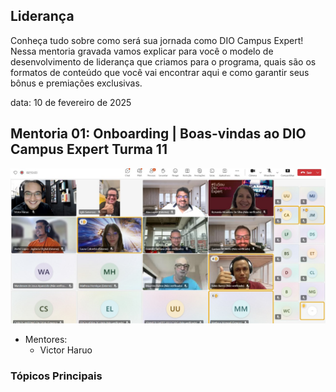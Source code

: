 ## Liderança
 Conheça tudo sobre como será sua jornada como DIO Campus Expert! Nessa mentoria gravada vamos explicar para você o modelo de desenvolvimento de liderança que criamos para o programa, quais são os formatos de conteúdo que você vai encontrar aqui e como garantir seus bônus e premiações exclusivas.

data: 10 de fevereiro de 2025

## Mentoria 01: Onboarding | Boas-vindas ao DIO Campus Expert Turma 11
![Imagem ilustrativa](..\semana-01\print-semana-01.jpeg)

- Mentores:
  - Victor Haruo

### Tópicos Principais

